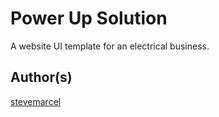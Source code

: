 # Power Up Solution

 A website UI template for an electrical business.

## Author(s)

[stevemarcel](https://github.com/stevemarcel)